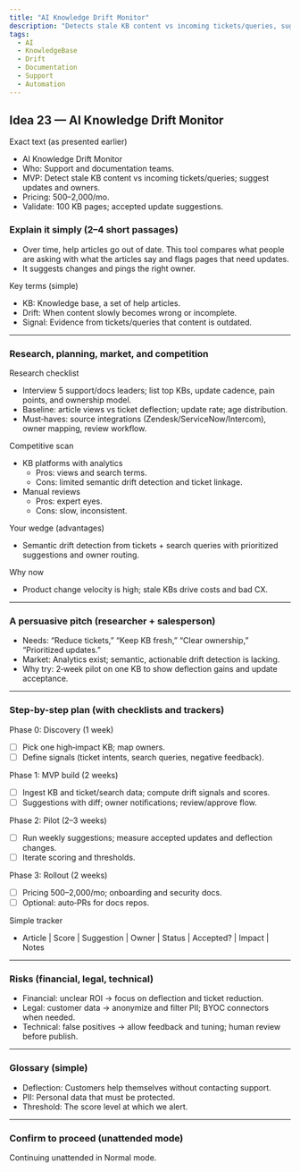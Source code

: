 ```yaml
---
title: "AI Knowledge Drift Monitor"
description: "Detects stale KB content vs incoming tickets/queries, suggests updates and owners, and helps keep documentation fresh."
tags:
  - AI
  - KnowledgeBase
  - Drift
  - Documentation
  - Support
  - Automation
---
```


## Idea 23 — AI Knowledge Drift Monitor

Exact text (as presented earlier)

- AI Knowledge Drift Monitor
- Who: Support and documentation teams.
- MVP: Detect stale KB content vs incoming tickets/queries; suggest updates and owners.
- Pricing: $500–$2,000/mo.
- Validate: 100 KB pages; accepted update suggestions.

### Explain it simply (2–4 short passages)

- Over time, help articles go out of date. This tool compares what people are asking with what the articles say and flags pages that need updates.
- It suggests changes and pings the right owner.

Key terms (simple)

- KB: Knowledge base, a set of help articles.
- Drift: When content slowly becomes wrong or incomplete.
- Signal: Evidence from tickets/queries that content is outdated.

---

### Research, planning, market, and competition

Research checklist

- Interview 5 support/docs leaders; list top KBs, update cadence, pain points, and ownership model.
- Baseline: article views vs ticket deflection; update rate; age distribution.
- Must‑haves: source integrations (Zendesk/ServiceNow/Intercom), owner mapping, review workflow.

Competitive scan

- KB platforms with analytics
  - Pros: views and search terms.
  - Cons: limited semantic drift detection and ticket linkage.
- Manual reviews
  - Pros: expert eyes.
  - Cons: slow, inconsistent.

Your wedge (advantages)

- Semantic drift detection from tickets + search queries with prioritized suggestions and owner routing.

Why now

- Product change velocity is high; stale KBs drive costs and bad CX.

---

### A persuasive pitch (researcher + salesperson)

- Needs: “Reduce tickets,” “Keep KB fresh,” “Clear ownership,” “Prioritized updates.”
- Market: Analytics exist; semantic, actionable drift detection is lacking.
- Why try: 2‑week pilot on one KB to show deflection gains and update acceptance.

---

### Step-by-step plan (with checklists and trackers)

Phase 0: Discovery (1 week)

- [ ] Pick one high‑impact KB; map owners.
- [ ] Define signals (ticket intents, search queries, negative feedback).

Phase 1: MVP build (2 weeks)

- [ ] Ingest KB and ticket/search data; compute drift signals and scores.
- [ ] Suggestions with diff; owner notifications; review/approve flow.

Phase 2: Pilot (2–3 weeks)

- [ ] Run weekly suggestions; measure accepted updates and deflection changes.
- [ ] Iterate scoring and thresholds.

Phase 3: Rollout (2 weeks)

- [ ] Pricing $500–$2,000/mo; onboarding and security docs.
- [ ] Optional: auto‑PRs for docs repos.

Simple tracker

- Article | Score | Suggestion | Owner | Status | Accepted? | Impact | Notes

---

### Risks (financial, legal, technical)

- Financial: unclear ROI → focus on deflection and ticket reduction.
- Legal: customer data → anonymize and filter PII; BYOC connectors when needed.
- Technical: false positives → allow feedback and tuning; human review before publish.

---

### Glossary (simple)

- Deflection: Customers help themselves without contacting support.
- PII: Personal data that must be protected.
- Threshold: The score level at which we alert.

---

### Confirm to proceed (unattended mode)

Continuing unattended in Normal mode.
